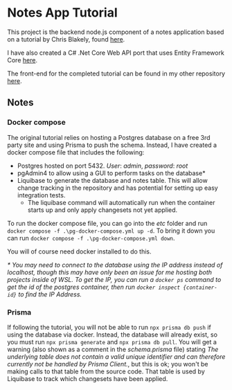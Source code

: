 # Notes App Tutorial

This project is the backend node.js component of a notes application based on a tutorial by Chris Blakely, found [here](https://www.freecodecamp.org/news/full-stack-project-tutorial-create-a-notes-app-using-react-and-node-js/).

I have also created a C# .Net Core Web API port that uses Entity Framework Core [here](https://github.com/jasondown/notes-api-api).

The front-end for the completed tutorial can be found in my other repository [here](https://github.com/jasondown/notes-app-ui).

## Notes

### Docker compose

The original tutorial relies on hosting a Postgres database on a free 3rd party site and using Prisma to push the schema. Instead, I have created a docker compose file that includes the following:

- Postgres hosted on port 5432. _User_: _admin_, _password_: _root_
- pgAdmin4 to allow using a GUI to perform tasks on the database*
- Liquibase to generate the database and notes table. This will allow change tracking in the repository and has potential for setting up easy integration tests.
    - The liquibase command will automatically run when the container starts up and only apply changesets not yet applied.

To run the docker compose file, you can go into the _etc_ folder and run `docker compose -f .\pg-docker-compose.yml up -d`. To bring it down you can run `docker compose -f .\pg-docker-compose.yml down`.

You will of course need docker installed to do this.

_* You may need to connect to the database using the IP address instead of localhost, though this may have only been an issue for me hosting both projects inside of WSL. To get the IP, you can run a `docker ps` command to get the id of the postgres container, then run `docker inspect {container-id}` to find the IP Address._

### Prisma

If following the tutorial, you will not be able to run `npx prisma db push` if using the database via docker. Instead, the database will already exist, so you must run `npx prisma generate` and `npx prisma db pull`. You will  get a warning (also shown as a comment in the _schema.prisma_ file) stating _The underlying table does not contain a valid unique identifier and can therefore currently not be handled by Prisma Client._, but this is ok; you won't be making calls to that table from the source code. That table is used by Liquibase to track which changesets have been applied.
